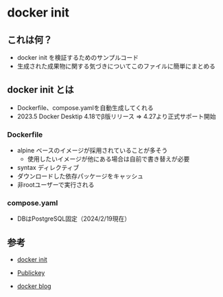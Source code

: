 # docker init

## これは何？

* docker init を検証するためのサンプルコード
* 生成された成果物に関する気づきについてこのファイルに簡単にまとめる

## docker init とは

* Dockerfile、compose.yamlを自動生成してくれる
* 2023.5 Docker Desktip 4.18でβ版リリース ⇒ 4.27より正式サポート開始

### Dockerfile

* alpine ベースのイメージが採用されていることが多そう
  * 使用したいイメージが他にある場合は自前で書き替えが必要
* syntax ディレクティブ
* ダウンロードした依存パッケージをキャッシュ
* 非rootユーザーで実行される

### compose.yaml

* DBはPostgreSQL固定（2024/2/19現在）

## 参考

* [docker init](https://docs.docker.com/engine/reference/commandline/init/)

* [Publickey](https://www.publickey1.jp/blog/24/dockerdocker_initdockerfilecompose.html)

* [docker blog](https://www.docker.com/blog/streamline-dockerization-with-docker-init-ga/)
